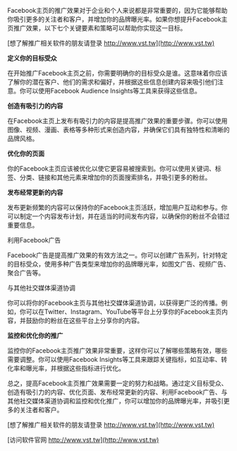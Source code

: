 Facebook主页的推广效果对于企业和个人来说都是非常重要的，因为它能够帮助你吸引更多的关注者和客户，并增加你的品牌曝光率。如果你想提升Facebook主页推广效果，以下七个关键要素和策略可以帮助你实现这一目标。

[想了解推广相关软件的朋友请登录 http://www.vst.tw](http://www.vst.tw)

**定义你的目标受众**

在开始推广Facebook主页之前，你需要明确你的目标受众是谁。这意味着你应该了解你的潜在客户、他们的需求和偏好，并根据这些信息创建内容来吸引他们注意。你可以使用Facebook Audience Insights等工具来获得这些信息。

**创造有吸引力的内容**

在Facebook主页上发布有吸引力的内容是提高推广效果的重要步骤。你可以使用图像、视频、漫画、表格等多种形式来创造内容，并确保它们具有独特性和清晰的品牌风格。

**优化你的页面**

你的Facebook主页应该被优化以使它更容易被搜索到。你可以使用关键词、标签、分类、链接和其他元素来增加你的页面搜索排名，并吸引更多的粉丝。

**发布经常更新的内容**

发布更新频繁的内容可以保持你的Facebook主页活跃，增加用户互动和参与。你可以制定一个内容发布计划，并在适当的时间发布内容，以确保你的粉丝不会错过重要信息。

利用Facebook广告

Facebook广告是提高推广效果的有效方法之一。你可以创建广告系列，针对特定的目标受众，使用多种广告类型来增加你的品牌曝光率，如图文广告、视频广告、聚合广告等。

与其他社交媒体渠道协调

你可以将你的Facebook主页与其他社交媒体渠道协调，以获得更广泛的传播。例如，你可以在Twitter、Instagram、YouTube等平台上分享你的Facebook主页内容，并鼓励你的粉丝在这些平台上分享你的内容。

**监控和优化你的推广**

监控你的Facebook主页推广效果非常重要，这样你可以了解哪些策略有效，哪些需要调整。你可以使用Facebook Insights等工具来跟踪关键指标，如互动率、转化率和曝光率，并根据这些指标进行优化。

总之，提高Facebook主页推广效果需要一定的努力和战略。通过定义目标受众、创造有吸引力的内容、优化页面、发布经常更新的内容、利用Facebook广告、与其他社交媒体渠道协调和监控和优化推广，你可以增加你的品牌曝光率，并吸引更多的关注者和客户。

[想了解推广相关软件的朋友请登录 http://www.vst.tw](http://www.vst.tw)


[访问软件官网 http://www.vst.tw](http://www.vst.tw)
